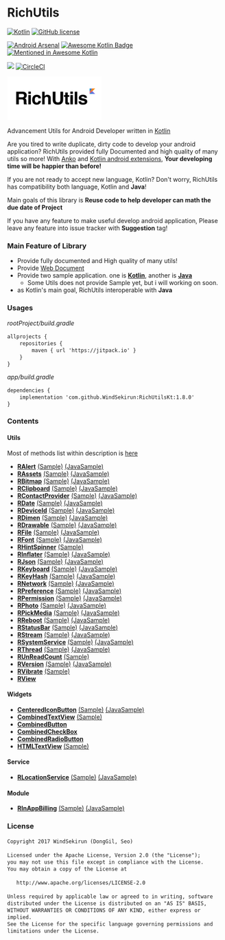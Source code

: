 # RichUtils
[![Kotlin](https://img.shields.io/badge/kotlin-1.1.5-blue.svg)](http://kotlinlang.org)	[![GitHub license](https://img.shields.io/badge/license-Apache%20License%202.0-blue.svg?style=flat)](http://www.apache.org/licenses/LICENSE-2.0) 

[![Android Arsenal](https://img.shields.io/badge/Android%20Arsenal-RichUtils-brightgreen.svg?style=flat)](https://android-arsenal.com/details/1/5854) [![Awesome Kotlin Badge](https://kotlin.link/awesome-kotlin.svg)](https://github.com/KotlinBy/awesome-kotlin) [![Mentioned in Awesome Kotlin](https://awesome.re/mentioned-badge.svg)](https://github.com/KotlinBy/awesome-kotlin)

[![](https://jitpack.io/v/WindSekirun/RichUtilsKt.svg)](https://jitpack.io/#WindSekirun/RichUtilsKt) [![CircleCI](https://circleci.com/gh/WindSekirun/RichUtilsKt.svg?style=svg)](https://circleci.com/gh/WindSekirun/RichUtilsKt)

<img src="richutils-logo.png" alt="RichUtils logo" height="101" width="220" />

Advancement Utils for Android Developer written in [Kotlin](https://kotlinlang.org)

Are you tired to write duplicate, dirty code to develop your android application? RichUtils provided fully Documented and high quality of many utils so more! With [Anko](https://github.com/Kotlin/anko) and [Kotlin android extensions](https://kotlinlang.org/docs/tutorials/android-plugin.html), **Your developing time will be happier than before!**

If you are not ready to accept new language, Kotlin? Don't worry, RichUtils has compatibility both language, Kotlin and **Java**!

Main goals of this library is **Reuse code to help developer can math the due date of Project**

If you have any feature to make useful develop android application, Please leave any feature into issue tracker with **Suggestion** tag!

### Main Feature of Library
* Provide fully documented and High quality of many utils!
* Provide [Web Document](https://windsekirun.github.io/RichUtilsKt/)
* Provide two sample application. one is [**Kotlin**](/sample), another is [**Java**](/samplejava)
    * Some Utils does not provide Sample yet, but i will working on soon.
* as Kotlin's main goal, RichUtils interoperable with **Java**

### Usages

*rootProject/build.gradle*
```	
allprojects {
    repositories {
	    maven { url 'https://jitpack.io' }
    }
}
```

*app/build.gradle*
```
dependencies {
    implementation 'com.github.WindSekirun:RichUtilsKt:1.8.0'
}
```

### Contents

#### Utils

Most of methods list within description is [here](https://blog.uzuki.live/richutils-index-eng-kor/)

* [**RAlert**](RichUtils/src/main/java/pyxis/uzuki/live/richutilskt/utils/RAlert.kt) [(Sample)](sample/src/main/java/pyxis/uzuki/live/richutilssample/AlertActivity.kt) [(JavaSample)](samplejava/src/main/java/pyxis/uzuki/live/richutils/samplejava/AlertActivity.java)
* [**RAssets**](RichUtils/src/main/java/pyxis/uzuki/live/richutilskt/utils/RAssets.kt) [(Sample)](sample/src/main/java/pyxis/uzuki/live/richutilssample/JSONActivity.kt) [(JavaSample)](samplejava/src/main/java/pyxis/uzuki/live/richutils/samplejava/JSONActivity.java)
* [**RBitmap**](RichUtils/src/main/java/pyxis/uzuki/live/richutilskt/utils/RBitmap.kt) [(Sample)](sample/src/main/java/pyxis/uzuki/live/richutilssample/BitmapActivity.kt) [(JavaSample)](samplejava/src/main/java/pyxis/uzuki/live/richutils/samplejava/BitmapActivity.java)
* [**RClipboard**](RichUtils/src/main/java/pyxis/uzuki/live/richutilskt/utils/RClipboard.kt) [(Sample)](sample/src/main/java/pyxis/uzuki/live/richutilssample/DateActivity.kt) [(JavaSample)](samplejava/src/main/java/pyxis/uzuki/live/richutils/samplejava/DateActivity.java)
* [**RContactProvider**](RichUtils/src/main/java/pyxis/uzuki/live/richutilskt/utils/RContactProvider.kt) [(Sample)](sample/src/main/java/pyxis/uzuki/live/richutilssample/ContactActivity.kt) [(JavaSample)](samplejava/src/main/java/pyxis/uzuki/live/richutils/samplejava/ContactActivity.java)
* [**RDate**](RichUtils/src/main/java/pyxis/uzuki/live/richutilskt/utils/RDate.kt) [(Sample)](sample/src/main/java/pyxis/uzuki/live/richutilssample/DateActivity.kt) [(JavaSample)](samplejava/src/main/java/pyxis/uzuki/live/richutils/samplejava/DateActivity.java)
* [**RDeviceId**](RichUtils/src/main/java/pyxis/uzuki/live/richutilskt/utils/RDeviceId.kt) [(Sample)](sample/src/main/java/pyxis/uzuki/live/richutilssample/PermissionActivity.kt) [(JavaSample)](samplejava/src/main/java/pyxis/uzuki/live/richutils/samplejava/PermissionActivity.java)
* [**RDimen**](RichUtils/src/main/java/pyxis/uzuki/live/richutilskt/utils/RDimen.kt) [(Sample)](sample/src/main/java/pyxis/uzuki/live/richutilssample/MiscActivity.kt) [(JavaSample)](samplejava/src/main/java/pyxis/uzuki/live/richutils/samplejava/MiscActivity.java)
* [**RDrawable**](RichUtils/src/main/java/pyxis/uzuki/live/richutilskt/utils/RDrawable.kt) [(Sample)](sample/src/main/java/pyxis/uzuki/live/richutilssample/BitmapActivity.kt) [(JavaSample)](samplejava/src/main/java/pyxis/uzuki/live/richutils/samplejava/BitmapActivity.java)
* [**RFile**](RichUtils/src/main/java/pyxis/uzuki/live/richutilskt/utils/RFile.kt) [(Sample)](sample/src/main/java/pyxis/uzuki/live/richutilssample/BitmapActivity.kt) [(JavaSample)](samplejava/src/main/java/pyxis/uzuki/live/richutils/samplejava/BitmapActivity.java)
* [**RFont**](RichUtils/src/main/java/pyxis/uzuki/live/richutilskt/utils/RFont.kt) [(Sample)](sample/src/main/java/pyxis/uzuki/live/richutilssample/MainActivity.kt) [(JavaSample)](samplejava/src/main/java/pyxis/uzuki/live/richutils/samplejava/MainActivity.java)
* [**RHintSpinner**](RichUtils/src/main/java/pyxis/uzuki/live/richutilskt/utils/RHintSpinner.kt) [(Sample)](sample/src/main/java/pyxis/uzuki/live/richutilssample/MiscActivity.kt)
* [**RInflater**](RichUtils/src/main/java/pyxis/uzuki/live/richutilskt/utils/RInflater.kt) [(Sample)](sample/src/main/java/pyxis/uzuki/live/richutilssample/RefreshRecyclerActivity.kt) [(JavaSample)](samplejava/src/main/java/pyxis/uzuki/live/richutils/samplejava/RefreshRecyclerActivity.java)
* [**RJson**](RichUtils/src/main/java/pyxis/uzuki/live/richutilskt/utils/RJson.kt) [(Sample)](sample/src/main/java/pyxis/uzuki/live/richutilssample/JSONActivity.kt) [(JavaSample)](samplejava/src/main/java/pyxis/uzuki/live/richutils/samplejava/JSONActivity.java)
* [**RKeyboard**](RichUtils/src/main/java/pyxis/uzuki/live/richutilskt/utils/RKeyboard.kt) [(Sample)](sample/src/main/java/pyxis/uzuki/live/richutilssample/PreferenceActivity.kt)  [(JavaSample)](samplejava/src/main/java/pyxis/uzuki/live/richutils/samplejava/PreferenceActivity.java)
* [**RKeyHash**](RichUtils/src/main/java/pyxis/uzuki/live/richutilskt/utils/RKeyHash.kt) [(Sample)](sample/src/main/java/pyxis/uzuki/live/richutilssample/MiscActivity.kt) [(JavaSample)](samplejava/src/main/java/pyxis/uzuki/live/richutils/samplejava/MiscActivity.java)
* [**RNetwork**](RichUtils/src/main/java/pyxis/uzuki/live/richutilskt/utils/RNetwork.kt) [(Sample)](sample/src/main/java/pyxis/uzuki/live/richutilssample/MiscActivity.kt) [(JavaSample)](samplejava/src/main/java/pyxis/uzuki/live/richutils/samplejava/MiscActivity.java)
* [**RPreference**](RichUtils/src/main/java/pyxis/uzuki/live/richutilskt/utils/RPreference.kt) [(Sample)](sample/src/main/java/pyxis/uzuki/live/richutilssample/PreferenceActivity.kt) [(JavaSample)](samplejava/src/main/java/pyxis/uzuki/live/richutils/samplejava/PreferenceActivity.java)
* [**RPermission**](RichUtils/src/main/java/pyxis/uzuki/live/richutilskt/utils/RPermission.kt) [(Sample)](sample/src/main/java/pyxis/uzuki/live/richutilssample/PermissionActivity.kt) [(JavaSample)](samplejava/src/main/java/pyxis/uzuki/live/richutils/samplejava/PermissionActivity.java)
* [**RPhoto**](RichUtils/src/main/java/pyxis/uzuki/live/richutilskt/utils/RPhoto.kt) [(Sample)](sample/src/main/java/pyxis/uzuki/live/richutilssample/PickMediaActivity.kt) [(JavaSample)](samplejava/src/main/java/pyxis/uzuki/live/richutils/samplejava/PickMediaActivity.java)
* [**RPickMedia**](RichUtils/src/main/java/pyxis/uzuki/live/richutilskt/utils/RPickMedia.kt) [(Sample)](sample/src/main/java/pyxis/uzuki/live/richutilssample/PickMediaActivity.kt) [(JavaSample)](samplejava/src/main/java/pyxis/uzuki/live/richutils/samplejava/PickMediaActivity.java)
* [**RReboot**](RichUtils/src/main/java/pyxis/uzuki/live/richutilskt/utils/RReboot.kt) [(Sample)](sample/src/main/java/pyxis/uzuki/live/richutilssample/MainActivity.kt) [(JavaSample)](samplejava/src/main/java/pyxis/uzuki/live/richutils/samplejava/MainActivity.java)
* [**RStatusBar**](RichUtils/src/main/java/pyxis/uzuki/live/richutilskt/utils/RStatusBar.kt) [(Sample)](sample/src/main/java/pyxis/uzuki/live/richutilssample/MainActivity.kt) [(JavaSample)](samplejava/src/main/java/pyxis/uzuki/live/richutils/samplejava/MainActivity.java)
* [**RStream**](RichUtils/src/main/java/pyxis/uzuki/live/richutilskt/utils/RStream.kt) [(Sample)](sample/src/main/java/pyxis/uzuki/live/richutilssample/MainActivity.kt) [(JavaSample)](samplejava/src/main/java/pyxis/uzuki/live/richutils/samplejava/MainActivity.java)
* [**RSystemService**](RichUtils/src/main/java/pyxis/uzuki/live/richutilskt/utils/RSystemService.kt) [(Sample)](sample/src/main/java/pyxis/uzuki/live/richutilssample/MainActivity.kt) [(JavaSample)](samplejava/src/main/java/pyxis/uzuki/live/richutils/samplejava/MainActivity.java)
* [**RThread**](RichUtils/src/main/java/pyxis/uzuki/live/richutilskt/utils/RThread.kt) [(Sample)](sample/src/main/java/pyxis/uzuki/live/richutilssample/BitmapActivity.kt) [(JavaSample)](samplejava/src/main/java/pyxis/uzuki/live/richutils/samplejava/BitmapActivity.java)
* [**RUnReadCount**](RichUtils/src/main/java/pyxis/uzuki/live/richutilskt/utils/RUnReadCount.kt) [(Sample)](sample/src/main/java/pyxis/uzuki/live/richutilssample/MiscActivity.kt)
* [**RVersion**](RichUtils/src/main/java/pyxis/uzuki/live/richutilskt/utils/RVersion.kt) [(Sample)](sample/src/main/java/pyxis/uzuki/live/richutilssample/MiscActivity.kt) [(JavaSample)](samplejava/src/main/java/pyxis/uzuki/live/richutils/samplejava/MiscActivity.java)
* [**RVibrate**](RichUtils/src/main/java/pyxis/uzuki/live/richutilskt/utils/RVibrate.kt) [(Sample)](sample/src/main/java/pyxis/uzuki/live/richutilssample/MiscActivity.kt)
* [**RView**](RichUtils/src/main/java/pyxis/uzuki/live/richutilskt/utils/RView.kt)

#### Widgets
* [**CenteredIconButton**](RichUtils/src/main/java/pyxis/uzuki/live/richutilskt/widget/CenteredIconButton.kt) [(Sample)](sample/src/main/java/pyxis/uzuki/live/richutilssample/MainActivity.kt) [(JavaSample)](samplejava/src/main/java/pyxis/uzuki/live/richutils/samplejava/MainActivity.java)
* [**CombinedTextView**](RichUtils/src/main/java/pyxis/uzuki/live/richutilskt/widget/CombinedTextView.kt) [(Sample)](sample/src/main/java/pyxis/uzuki/live/richutilssample/MiscActivity.kt)
* [**CombinedButton**](RichUtils/src/main/java/pyxis/uzuki/live/richutilskt/widget/CombinedButton.kt)
* [**CombinedCheckBox**](RichUtils/src/main/java/pyxis/uzuki/live/richutilskt/widget/CombinedCheckBox.kt)
* [**CombinedRadioButton**](RichUtils/src/main/java/pyxis/uzuki/live/richutilskt/widget/CombinedRadioButton.kt)
* [**HTMLTextView**](RichUtils/src/main/java/pyxis/uzuki/live/richutilskt/widget/HTMLTextView.kt) [(Sample)](sample/src/main/java/pyxis/uzuki/live/richutilssample/MiscActivity.kt)

#### Service
* [**RLocationService**](RichUtils/src/main/java/pyxis/uzuki/live/richutilskt/service/RLocationService.kt) [(Sample)](sample/src/main/java/pyxis/uzuki/live/richutilssample/LocationActivity.kt) [(JavaSample)](samplejava/src/main/java/pyxis/uzuki/live/richutils/samplejava/LocationActivity.java)

#### Module
* [**RInAppBilling**](RichUtils/src/main/java/pyxis/uzuki/live/richutilskt/module/iap/RInAppBilling.kt) [(Sample)](sample/src/main/java/pyxis/uzuki/live/richutilssample/InAppActivity.kt) [(JavaSample)](samplejava/src/main/java/pyxis/uzuki/live/richutils/samplejava/InAppActivity.java)


### License 
```
Copyright 2017 WindSekirun (DongGil, Seo)

Licensed under the Apache License, Version 2.0 (the "License");
you may not use this file except in compliance with the License.
You may obtain a copy of the License at

   http://www.apache.org/licenses/LICENSE-2.0

Unless required by applicable law or agreed to in writing, software
distributed under the License is distributed on an "AS IS" BASIS,
WITHOUT WARRANTIES OR CONDITIONS OF ANY KIND, either express or implied.
See the License for the specific language governing permissions and
limitations under the License.
```
